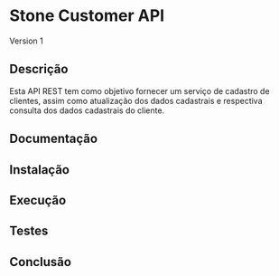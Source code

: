 # Stone Customer API
Version 1

## Descrição
Esta API REST tem como objetivo fornecer um serviço de cadastro de clientes, assim como atualização dos dados cadastrais e respectiva consulta dos dados cadastrais do cliente.

## Documentação

## Instalação

## Execução

## Testes

## Conclusão


